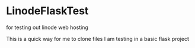 # LinodeFlaskTest
for testing out linode web hosting

This is a quick way for me to clone files I am testing in a basic flask project
